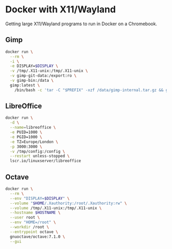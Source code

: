 # Docker with X11/Wayland
Getting large X11/Wayland programs to run in Docker on a Chromebook.


## Gimp
```bash
docker run \
  --rm \
  -i \
  -e DISPLAY=$DISPLAY \
  -v /tmp/.X11-unix:/tmp/.X11-unix \
  -v gimp-git-data:/export:ro \
  -v gimp-bin:/data \
  gimp:latest \
    /bin/bash -c 'tar -C "$PREFIX" -xzf /data/gimp-internal.tar.gz && gimp'
```

## LibreOffice
```bash
docker run \
  -d \
  --name=libreoffice \
  -e PUID=1000 \
  -e PGID=1000 \
  -e TZ=Europe/London \
  -p 3000:3000 \
  -v /tmp/config:/config \
  --restart unless-stopped \
  lscr.io/linuxserver/libreoffice
```

## Octave
```bash
docker run \
  --rm \
  --env "DISPLAY=$DISPLAY" \
  --volume "$HOME/.Xauthority:/root/.Xauthority:rw" \
  --volume /tmp/.X11-unix:/tmp/.X11-unix \
  --hostname $HOSTNAME \
  --user root \
  --env "HOME=/root" \
  --workdir /root \
  --entrypoint octave \
  gnuoctave/octave:7.1.0 \
  --gui
```
